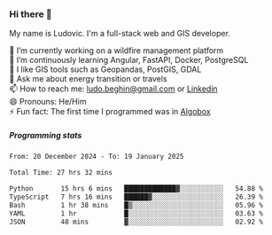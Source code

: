 ### Hi there 👋

My name is Ludovic. I'm a full-stack web and GIS developer.

 🔭 I’m currently working on a wildfire management platform<br/>
 🌱 I’m continuously learning Angular, FastAPI, Docker, PostgreSQL<br/>
 👯 I like GIS tools such as Geopandas, PostGIS, GDAL<br/>
 💬 Ask me about energy transition or travels<br/>
 📫 How to reach me: ludo.beghin@gmail.com or [Linkedin](https://www.linkedin.com/in/ludovic-beghin/)<br/>
 😄 Pronouns: He/Him<br/>
 ⚡ Fun fact: The first time I programmed was in [Algobox](https://fr.wikipedia.org/wiki/Algobox)<br/>

##### Programming stats
<!--START_SECTION:waka-->

```txt
From: 20 December 2024 - To: 19 January 2025

Total Time: 27 hrs 32 mins

Python       15 hrs 6 mins   █████████████▓░░░░░░░░░░░   54.88 %
TypeScript   7 hrs 16 mins   ██████▓░░░░░░░░░░░░░░░░░░   26.39 %
Bash         1 hr 38 mins    █▒░░░░░░░░░░░░░░░░░░░░░░░   05.96 %
YAML         1 hr            █░░░░░░░░░░░░░░░░░░░░░░░░   03.63 %
JSON         48 mins         ▓░░░░░░░░░░░░░░░░░░░░░░░░   02.92 %
```

<!--END_SECTION:waka-->
